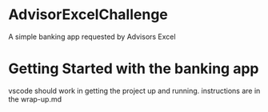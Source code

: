 # AdvisorExcelChallenge
A simple banking app requested by Advisors Excel

# Getting Started with the banking app
vscode should work in getting the project up and running.
instructions are in the wrap-up.md
